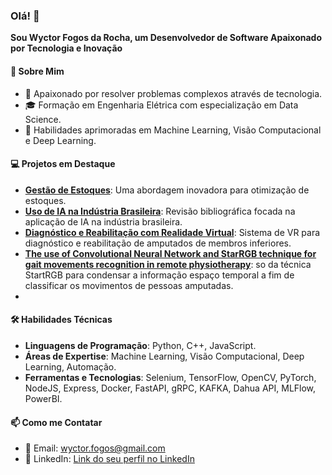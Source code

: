 ### Olá! 👋
**Sou Wyctor Fogos da Rocha, um Desenvolvedor de Software Apaixonado por Tecnologia e Inovação**

#### 🌟 Sobre Mim
- 🚀 Apaixonado por resolver problemas complexos através de tecnologia.
- 🎓 Formação em Engenharia Elétrica com especialização em Data Science.
- 🧠 Habilidades aprimoradas em Machine Learning, Visão Computacional e Deep Learning.

#### 💻 Projetos em Destaque
- **[Gestão de Estoques](https://www.atenaeditora.com.br/catalogo/ebook/gestao-de-estoques)**: Uma abordagem inovadora para otimização de estoques.
- **[Uso de IA na Indústria Brasileira](https://repositorio.ifes.edu.br/handle/123456789/3734)**: Revisão bibliográfica focada na aplicação de IA na indústria brasileira.
- **[Diagnóstico e Reabilitação com Realidade Virtual](https://doi.org/10.1016/j.artmed.2023.102612)**: Sistema de VR para diagnóstico e reabilitação de amputados de membros inferiores.
- **[The use of Convolutional Neural Network and StarRGB technique for gait movements recognition in remote physiotherapy](https://doi.org/10.1109/ICECCME52200.2021.9590936)**: so da técnica StartRGB para condensar a informação espaço temporal a fim de classificar os movimentos de pessoas amputadas.
- 
#### 🛠️ Habilidades Técnicas
- **Linguagens de Programação**: Python, C++, JavaScript.
- **Áreas de Expertise**: Machine Learning, Visão Computacional, Deep Learning, Automação. 
- **Ferramentas e Tecnologias**: Selenium, TensorFlow, OpenCV, PyTorch, NodeJS, Express, Docker, FastAPI, gRPC, KAFKA, Dahua API, MLFlow, PowerBI.

#### 📫 Como me Contatar
- 📧 Email: [wyctor.fogos@gmail.com](mailto:wyctor.fogos@gmail.com)
- 🔗 LinkedIn: [Link do seu perfil no LinkedIn](https://linkedin.com/in/wyctor-fogos-da-rocha-2426b1174)
